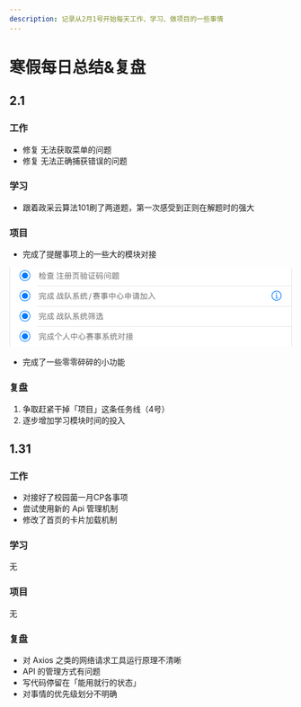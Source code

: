 ```yaml
---
description: 记录从2月1号开始每天工作、学习、做项目的一些事情
---
```


# 寒假每日总结&复盘

## 2.1

### 工作

* 修复 无法获取菜单的问题
* 修复 无法正确捕获错误的问题

### 学习

* 跟着政采云算法101刷了两道题，第一次感受到正则在解题时的强大

### 项目

* 完成了提醒事项上的一些大的模块对接

![](../.gitbook/assets/image%20%2826%29.png)

* 完成了一些零零碎碎的小功能

### 复盘

1. 争取赶紧干掉「项目」这条任务线（4号）
2. 逐步增加学习模块时间的投入

## 1.31

### 工作

* 对接好了校园菌一月CP各事项
* 尝试使用新的 Api 管理机制
* 修改了首页的卡片加载机制

### 学习

无

### 项目

无

### 复盘

* 对 Axios 之类的网络请求工具运行原理不清晰
* API 的管理方式有问题
* 写代码停留在「能用就行的状态」
* 对事情的优先级划分不明确







